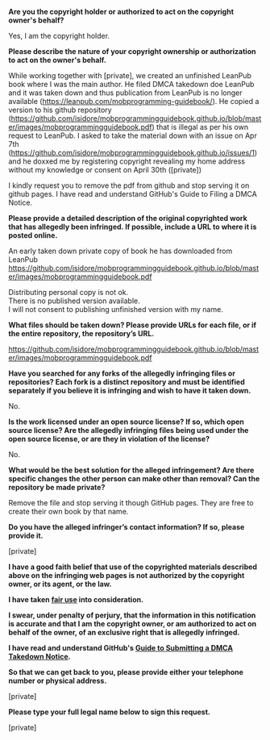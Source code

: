 **Are you the copyright holder or authorized to act on the copyright owner's behalf?**     
     
Yes, I am the copyright holder.     
     
**Please describe the nature of your copyright ownership or authorization to act on the owner's behalf.**     
     
While working together with [private], we created an unfinished LeanPub book where I was the main author. He filed DMCA takedown doe LeanPub and it was taken down and thus publication from LeanPub is no longer available (https://leanpub.com/mobprogramming-guidebook/). He copied a version to his github repository (https://github.com/isidore/mobprogrammingguidebook.github.io/blob/master/images/mobprogrammingguidebook.pdf) that is illegal as per his own request to LeanPub. I asked to take the material down with an issue on Apr 7th (https://github.com/isidore/mobprogrammingguidebook.github.io/issues/1) and he doxxed me by registering copyright revealing my home address without my knowledge or consent on April 30th ([private])     
     
I kindly request you to remove the pdf from github and stop serving it on github pages. I have read and understand GitHub's Guide to Filing a DMCA Notice.     
     
**Please provide a detailed description of the original copyrighted work that has allegedly been infringed. If possible, include a URL to where it is posted online.**     
     
An early taken down private copy of book he has downloaded from LeanPub https://github.com/isidore/mobprogrammingguidebook.github.io/blob/master/images/mobprogrammingguidebook.pdf     
     
Distributing personal copy is not ok.     
There is no published version available.     
I will not consent to publishing unfinished version with my name.     
     
**What files should be taken down? Please provide URLs for each file, or if the entire repository, the repository’s URL.**     
     
https://github.com/isidore/mobprogrammingguidebook.github.io/blob/master/images/mobprogrammingguidebook.pdf     
     
**Have you searched for any forks of the allegedly infringing files or repositories? Each fork is a distinct repository and must be identified separately if you believe it is infringing and wish to have it taken down.**     
     
No.     
     
**Is the work licensed under an open source license? If so, which open source license? Are the allegedly infringing files being used under the open source license, or are they in violation of the license?**     
     
No.     
     
**What would be the best solution for the alleged infringement? Are there specific changes the other person can make other than removal? Can the repository be made private?**     
     
Remove the file and stop serving it though GitHub pages. They are free to create their own book by that name.     
     
**Do you have the alleged infringer’s contact information? If so, please provide it.**     
     
[private]      
     
**I have a good faith belief that use of the copyrighted materials described above on the infringing web pages is not authorized by the copyright owner, or its agent, or the law.**     
     
**I have taken <a href="https://www.lumendatabase.org/topics/22">fair use</a> into consideration.**     
     
**I swear, under penalty of perjury, that the information in this notification is accurate and that I am the copyright owner, or am authorized to act on behalf of the owner, of an exclusive right that is allegedly infringed.**     
     
**I have read and understand GitHub's <a href="https://help.github.com/articles/guide-to-submitting-a-dmca-takedown-notice/">Guide to Submitting a DMCA Takedown Notice</a>.**     
     
**So that we can get back to you, please provide either your telephone number or physical address.**     
     
[private]      
     
**Please type your full legal name below to sign this request.**     
     
[private]     
